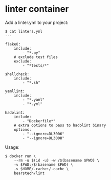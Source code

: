 linter container
================

Add a linter.yml to your project:

```
$ cat linters.yml
---

flake8:
    include:
        - "*.py"
    # exclude test files
    exclude:
        - "*tests/*"

shellcheck:
    include:
        - "*.sh"

yamllint:
    include:
        - "*.yaml"
        - "*.yml"

hadolint:
    include:
        - "Dockerfile*"
    # extra options to pass to hadolint binary
    options:
        - "--ignore=DL3006"
        - "--ignore=DL3008"
```

Usage:

```
$ docker run \
    --rm -u $(id -u) -w /$(basename $PWD) \
    -v $PWD:/$(basename $PWD) \
    -v $HOME/.cache:/.cache \
    bearstech/lint
```
